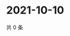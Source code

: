 # 2021-10-10

共 0 条

<!-- BEGIN WEIBO -->
<!-- 最后更新时间 Sun Oct 10 2021 03:10:57 GMT+0800 (China Standard Time) -->

<!-- END WEIBO -->
